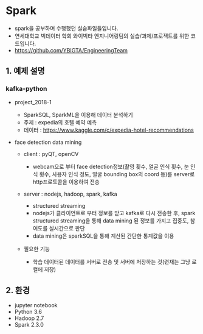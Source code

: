 # Spark
- spark을 공부하며 수행했던 실습파일들입니다.
- 연세대학교 빅데이터 학회 와이빅타 엔지니어링팀의 실습/과제/프로젝트를 위한 코드입니다.
- https://github.com/YBIGTA/EngineeringTeam

## 1. 예제 설명
### kafka-python
- project_2018-1
  - SparkSQL, SparkML을 이용해 데이터 분석하기
  - 주제 : expedia의 호텔 예약 예측
  - 데이터 : https://www.kaggle.com/c/expedia-hotel-recommendations
  
- face detection data mining
  - client : pyQT, openCV
    - webcam으로 부터 face detection정보(촬영 횟수, 얼굴 인식 횟수, 눈 인식 횟수, 사용자 인식 정도, 얼굴 bounding box의 coord 등)를 server로 http프로토콜을 이용하여 전송
    
  - server : nodejs, hadoop, spark, kafka
    - structured streaming
    - nodejs가 클라이언트로 부터 정보를 받고 kafka로 다시 전송한 후, spark structured streaming을 통해 data mining 된 정보를 가지고 집중도, 참여도를 실시간으로 판단
    - data mining은 sparkSQL을 통해 계산된 간단한 통계값을 이용
    
  - 필요한 기능
    - 학습 데이터된 데이터를 서버로 전송 및 서버에 저장하는 것(련재는 그냥 로컬에 저장)
  
## 2. 환경
- jupyter notebook
- Python 3.6
- Hadoop 2.7
- Spark 2.3.0
